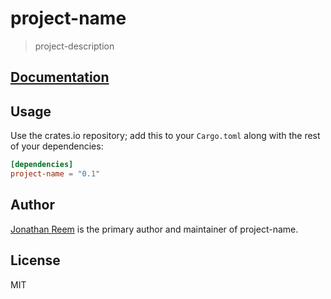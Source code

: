 # project-name

> project-description

## [Documentation](https://crates.fyi/crates/project-name/0.1.0)

## Usage

Use the crates.io repository; add this to your `Cargo.toml` along
with the rest of your dependencies:

```toml
[dependencies]
project-name = "0.1"
```

## Author

[Jonathan Reem](https://medium.com/@jreem) is the primary author and maintainer of project-name.

## License

MIT

